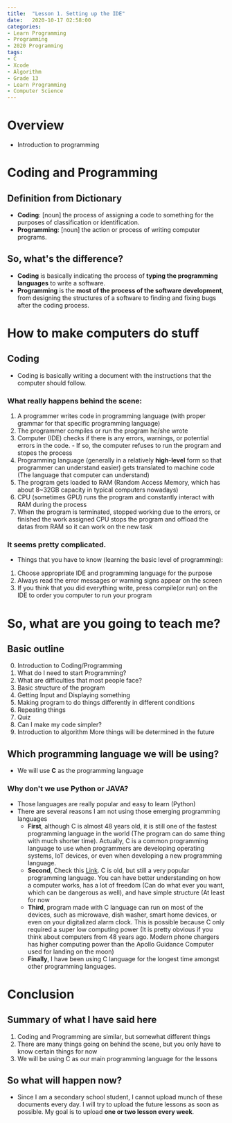 ```yaml
---
title:  "Lesson 1. Setting up the IDE"
date:   2020-10-17 02:58:00
categories:
- Learn Programming
- Programming
- 2020 Programming
tags:
- C
- Xcode
- Algorithm
- Grade 13
- Learn Programming
- Computer Science
---
```

# Overview
* Introduction to programming

# Coding and Programming
## Definition from Dictionary
* <b>Coding</b>: [noun] the process of assigning a code to something for the purposes of classification or identification.
* <b>Programming</b>: [noun] the action or process of writing computer programs.

## So, what's the difference?
* <b>Coding</b> is basically indicating the process of <b>typing the programming languages</b> to write a software.
* <b>Programming</b> is the <b>most of the process of the software development</b>, from designing the structures of a software to finding and fixing bugs after the coding process.


# How to make computers do stuff
## Coding
* Coding is basically writing a document with the instructions that the computer should follow.
### What really happens behind the scene:
  1. A programmer writes code in programming language (with proper grammar for that specific programming language)
  2. The programmer compiles or run the program he/she wrote
  3. Computer (IDE) checks if there is any errors, warnings, or potential errors in the code.
    - If so, the computer refuses to run the program and stopes the process
  4. Programming language (generally in a relatively <b>high-level</b> form so that programmer can understand easier) gets translated to machine code (The language that computer can understand)
  5. The program gets loaded to RAM (Random Access Memory, which has about 8~32GB capacity in typical computers nowadays)
  7. CPU (sometimes GPU) runs the program and constantly interact with RAM during the process
  8. When the program is terminated, stopped working due to the errors, or finished the work assigned CPU stops the program and offload the datas from RAM so it can work on the new task

### It seems pretty complicated.
* Things that you have to know (learning the basic level of programming):
1. Choose appropriate IDE and programming language for the purpose
2. Always read the error messages or warning signs appear on the screen
3. If you think that you did everything write, press compile(or run) on the IDE to order you computer to run your program


# So, what are you going to teach me?
## Basic outline
0. Introduction to Coding/Programming
1. What do I need to start Programming?
2. What are difficulties that most people face?
3. Basic structure of the program
4. Getting Input and Displaying something
5. Making program to do things differently in different conditions
6. Repeating things
7. Quiz
8. Can I make my code simpler?
9. Introduction to algorithm
More things will be determined in the future

## Which programming language we will be using?
* We will use <b>C</b> as the programming language

### Why don't we use Python or JAVA?
* Those languages are really popular and easy to learn (Python)
* There are several reasons I am not using those emerging programming languages
  - <b>First</b>, although C is almost 48 years old, it is still one of the fastest programming language in the world (The program can do same thing with much shorter time). Actually, C is a common programming language to use when programmers are developing operating systems, IoT devices, or even when developing a new programming language.
  - <b>Second</b>, Check this <a href="https://www.tiobe.com/tiobe-index/">Link</a>. C is old, but still a very popular programming language. You can have better understanding on how a computer works, has a lot of freedom (Can do what ever you want, which can be dangerous as well), and have simple structure (At least for now
  - <b>Third</b>, program made with C language can run on most of the devices, such as microwave, dish washer, smart home devices, or even on your digitalized alarm clock. This is possible because C only required a super low computing power (It is pretty obvious if you think about computers from 48 years ago. Modern phone chargers has higher computing power than the Apollo Guidance Computer used for landing on the moon)
  - <b>Finally</b>, I have been using C language for the longest time amongst other programming languages.


# Conclusion
## Summary of what I have said here
1. Coding and Programming are similar, but somewhat different things
2. There are many things going on behind the scene, but you only have to know certain things for now
3. We will be using C as our main programming language for the lessons

## So what will happen now?
* Since I am a secondary school student, I cannot upload munch of these documents every day. I will try to upload the future lessons as soon as possible. My goal is to upload <b>one or two lesson every week</b>.
